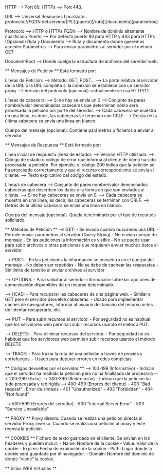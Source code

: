 HTTP --> Port 80.
HTTPs --> Port 443.

URL --> Universal Resources Localizator.
protocolo://FQDN.del.servidor|IP[:][puerto][/ruta][/documento][parámetros]

Protocolo --> HTTP o HTTPs
FQDN --> Nombre de dominio altamente cualificado
Puerto --> Por defecto puerto 80 para HTTP y 443 para HTTPs (Opcional)
Ruta y Documento --> Ruta y documento donde queremos acceder
Parámetros --> Para enviar parámetros al servidor por el método GET

DocumentRoot --> Donde cuelga la estructura de archivos del servidor web.

** Mensajes de Petición **
Está formado por:

Líneas de Petición:
--> Método: GET, POST...
--> La parte relativa al servidor de la URL o la URL completa si la conexión se establece
con un servidor proxy
--> Versión del protocolo (opcional): actualmente se usa HTTP/1.1

Líneas de cabecera:
--> Si no hay se envía un 0
--> Conjunto de pares nombre/valor denominados cabeceras que determinan cómo será
procesada la petición por parte del servidor.
--> Cada cabecera se muestra en una línea, es decir, las cabeceras se terminan con CRLF.
--> Detrás de la última cabecera se envía una línea en blanco

Cuerpo del mensaje (opcional): Contiene parámetros o ficheros a enviar al servidor

** Mensajes de Respuesta **
Está formado por:

Línea inicial de respuesta (línea de estado):
--> Versión HTTP utilizada.
--> Código de estado o código de error que informa al cliente de cómo ha sido procesada
la petición. Por ejemplo, el código 200 indica que la petición se ha procesado correctamente y que el recurso correspondiente se envía al cliente.
--> Texto explicativo del código del estado.

Línea/s de cabecera
--> Conjunto de pares nombre/valor denominados cabeceras que describen los datos y la
forma en que son enviados al cliente.
--> Si no hay cabeceras se envía un 0.
--> Cada cabecera se muestra en una línea, es decir, las cabeceras se terminan con CRLF.
--> Detrás de la última cabecera se envía una línea en blanco.

Cuerpo del mensaje (opcional). Queda determinado por el tipo de recursos solicitado.

** Métodos de Petición **
--> GET:
    - Se invoca cuando buscamos una URL
    - Permite enviar parámetros al servidor (Query String)
    - No envían cuerpo de mensaje
    - En las peticiones la información es visible
    - No se puede usar para subir archivos o otras peticiones que requieren enviar muchos datos al servidor

--> POST:
    - En las peticiones la información se encuentra en el cuerpo del mensaje
    - No deben ser repetidas
    - No se debe de cachear las respuestas
    - Sin límite de tamaño al enviar archivos al servidor

--> OPTIONS:
    - Para solicitar al servidor información sobre las opciones de comunicación disponibles
    de un recurso determinado.

--> HEAD:
    - Para recuperar las cabeceras de una página web.
    - Similar a GET pero el servidor devuelve cabeceras.
    - Usado para implementar caches de navegadores, informar al usuario del tamaño del
    recurso antes de intentar recuperarlo, etc.


--> PUT:
    - Para subir recursos al servidor.
    - Por seguridad no es habitual que los servidores web permitan subir recursos usando
    el método PUT.

--> DELETE:
    - Para eliminar recursos del servidor.
    - Por seguridad no es habitual que los servidores web permitan subir recursos usando
    el método DELETE

--> TRACE:
    - Para trazar la ruta de una petición a través de proxies y cortafuegos.
    - Usado para depurar errores en redes complejas.

** Códigos devueltos por el servidor **
--> 100-199 (Informativo)
    - Indican que el servidor ha recibido la petición pero no ha finalizado de procesarla
--> 200-299 (Éxito)
--> 300-399 (Redirección)
    - Indican que la petición ha sido procesada y redirigida
--> 400-499 (Errores del cliente)
    - 400 "Bad request" : Error de sintaxis
    - 401 "Unauthorized"
    - 403 "Forbidden"
    - 404 "Not found"

--> 500-599 (Errores del servidor)
    - 500 "Internal Server Error"
    - 503 "Service Unavailable"

** PROXY **
Proxy directo: Cuando se realiza una petición directa al servidor
Proxy inverso: Cuando se realiza una petición al proxy y este reenvia la petición

** COOKIES ** 
Fichero de texto guardado en el cliente.
Se envían en los headeres y pueden incluir:
    - Name: Nombre de la cookie
    - Value: Valor de la cookie
    - Expires: Fecha de expiración de la cookie
    - Path: Lugar donde la cookie será guardada por el navegador.
    - Domain: Nombre del dominio de donde "viene" la cookie.

** Sitios WEB Virtuales **

